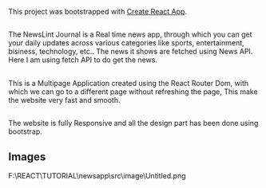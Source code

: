 This project was bootstrapped with [Create React App](https://github.com/facebook/create-react-app).

##
The NewsLint Journal is a Real time news app, through which you can get your daily updates across various categories like sports, entertainment, bisiness, technology, etc..
The news it shows are fetched using News API. Here I am using fetch API to do get the news.

##
This is a Multipage Application created using the React Router Dom, with which we can go to a different page without refreshing the page, This make the website very fast and smooth.

## 
The website is fully Responsive and all the design part has been done using bootstrap.

## Images 
F:\REACT\TUTORIAL\newsapp\src\image\Untitled.png